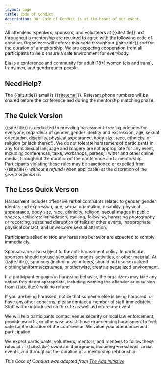 ```yaml
---
layout: page
title: Code of Conduct
description: Our Code of Conduct is at the heart of our event.
---
```


All attendees, speakers, sponsors, and volunteers at {{site.title}} and throughout a mentorship are required to agree with the following code of conduct. Organizers will enforce this code throughout {{site.title}} and for the duration of a mentorship. We are expecting cooperation from all participants to help ensure a safe environment for everybody.

Ela is a conference and community for adult (18+) women (cis and trans), trans men, and genderqueer people.

## Need Help?

The {{site.title}} email is [{{site.email}}](mailto:{{site.email}}). Relevant phone numbers will be shared before the conference and during the mentorship matching phase.

## The Quick Version

{{site.title}} is dedicated to providing harassment-free experiences for everyone, regardless of gender, gender identity and expression, age, sexual orientation, disability, physical appearance, body size, race, ethnicity, or religion (or lack thereof). We do not tolerate harassment of participants in any form. Sexual language and imagery are not appropriate for any event, including conferences, talks, workshops, parties, Twitter and other online media, throughout the duration of the conference and a mentorship. Participants violating these rules may be sanctioned or expelled from {{site.title}} *without a refund* (when applicable) at the discretion of the group organizers.

## The Less Quick Version

Harassment includes offensive verbal comments related to gender, gender identity and expression, age, sexual orientation, disability, physical appearance, body size, race, ethnicity, religion, sexual images in public spaces, deliberate intimidation, stalking, following, harassing photography or recording, sustained disruption of talks or other events, inappropriate physical contact, and unwelcome sexual attention.

Participants asked to stop any harassing behavior are expected to comply immediately.

Sponsors are also subject to the anti-harassment policy. In particular, sponsors should not use sexualized images, activities, or other material. At {{site.title}}, sponsors (including volunteers) should not use sexualized clothing/uniforms/costumes, or otherwise, create a sexualized environment.

If a participant engages in harassing behavior, the organizers may take any action they deem appropriate, including warning the offender or expulsion from {{site.title}} with no refund.

If you are being harassed, notice that someone else is being harassed, or have any other concerns, please contact a member of staff immediately. Staff will be introduced on the site as well as before any event.

We will help participants contact venue security or local law enforcement, provide escorts, or otherwise assist those experiencing harassment to feel safe for the duration of the conference. We value your attendance and participation.

We expect participants, volunteers, mentors, and mentees to follow these rules at all {{site.title}} events and programs, including workshops, social events, and throughout the duration of a mentorship relationship.

*This Code of Conduct was adapted from [The Ada Initiative](http://geekfeminism.wikia.com/wiki/Conference_anti-harassment/Policy)*
